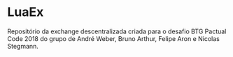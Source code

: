 # LuaEx
Repositório da exchange descentralizada criada para o desafio BTG Pactual Code 2018 do grupo de André Weber, Bruno Arthur, Felipe Aron e Nicolas Stegmann.
